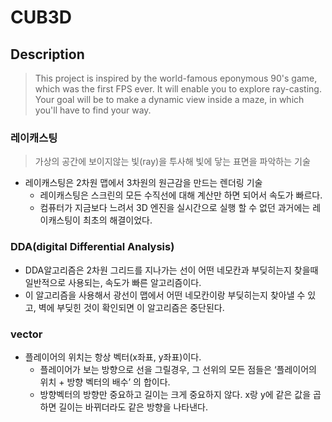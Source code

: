 # CUB3D
## Description
> This project is inspired by the world-famous eponymous 90's game, which was the first FPS ever. It will enable you to explore ray-casting. Your goal will be to make a dynamic view inside a maze, in which you'll have to find your way.

### 레이캐스팅
> 가상의 공간에 보이지않는 빛(ray)을 투사해 빛에 닿는 표면을 파악하는 기술
+ 레이캐스팅은 2차원 맵에서 3차원의 원근감을 만드는 렌더링 기술
  + 레이캐스팅은 스크린의 모든 수직선에 대해 계산만 하면 되어서 속도가 빠르다.
  + 컴퓨터가 지금보다 느려서 3D 엔진을 실시간으로 실행 할 수 없던 과거에는 레이캐스팅이 최초의 해결이었다.

### DDA(digital Differential Analysis)
+ DDA알고리즘은 2차원 그리드를 지나가는 선이 어떤 네모칸과 부딪히는지 찾을때 일반적으로 사용되는, 속도가 빠른 알고리즘이다.
+ 이 알고리즘을 사용해서 광선이 맵에서 어떤 네모칸이랑 부딪히는지 찾아낼 수 있고, 벽에 부딪힌 것이 확인되면 이 알고리즘은 중단된다.

### vector
+ 플레이어의 위치는 항상 벡터(x좌표, y좌표)이다.
  + 플레이어가 보는 방향으로 선을 그릴경우, 그 선위의 모든 점들은 ‘플레이어의 위치 + 방향 벡터의 배수’ 의 합이다.
  + 방향벡터의 방향만 중요하고 길이는 크게 중요하지 않다. x랑 y에 같은 값을 곱하면 길이는 바뀌더라도 같은 방향을 나타낸다.
